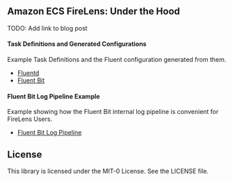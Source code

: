 ## Amazon ECS FireLens: Under the Hood

TODO: Add link to blog post

#### Task Definitions and Generated Configurations

Example Task Definitions and the Fluent configuration generated from them.

* [Fluentd](generated-configs/fluentd/)
* [Fluent Bit](generated-configs/fluent-bit/)

#### Fluent Bit Log Pipeline Example

Example showing how the Fluent Bit internal log pipeline is convenient for FireLens Users.

* [Fluent Bit Log Pipeline](fluent-bit-log-pipeline)

## License

This library is licensed under the MIT-0 License. See the LICENSE file.
